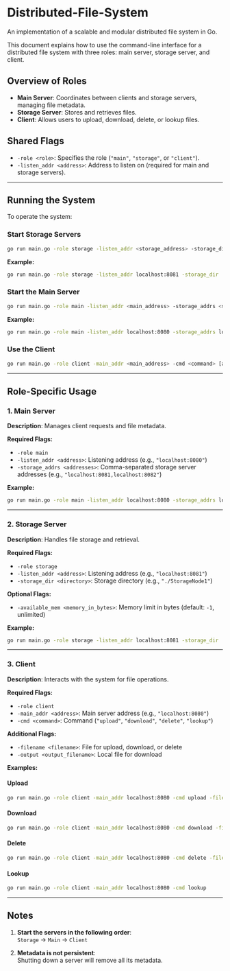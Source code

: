 # Distributed-File-System

An implementation of a scalable and modular distributed file system in Go.

This document explains how to use the command-line interface for a distributed file system with three roles: main server, storage server, and client.

## Overview of Roles

- **Main Server**: Coordinates between clients and storage servers, managing file metadata.  
- **Storage Server**: Stores and retrieves files.  
- **Client**: Allows users to upload, download, delete, or lookup files.

## Shared Flags

- `-role <role>`: Specifies the role (`"main"`, `"storage"`, or `"client"`).  
- `-listen_addr <address>`: Address to listen on (required for main and storage servers).

---

## Running the System

To operate the system:

### Start Storage Servers

```bash
go run main.go -role storage -listen_addr <storage_address> -storage_dir <directory> [-available_mem <memory_in_bytes>]
```

**Example:**

```bash
go run main.go -role storage -listen_addr localhost:8081 -storage_dir ./StorageNode1 -available_mem 1000000000
```

### Start the Main Server

```bash
go run main.go -role main -listen_addr <main_address> -storage_addrs <storage_addresses>
```

**Example:**

```bash
go run main.go -role main -listen_addr localhost:8080 -storage_addrs localhost:8081,localhost:8082
```

### Use the Client

```bash
go run main.go -role client -main_addr <main_address> -cmd <command> [additional flags]
```

---

## Role-Specific Usage

### 1. Main Server

**Description**: Manages client requests and file metadata.

**Required Flags:**

- `-role main`  
- `-listen_addr <address>`: Listening address (e.g., `"localhost:8080"`)  
- `-storage_addrs <addresses>`: Comma-separated storage server addresses (e.g., `"localhost:8081,localhost:8082"`)

**Example:**

```bash
go run main.go -role main -listen_addr localhost:8080 -storage_addrs localhost:8081,localhost:8082
```

---

### 2. Storage Server

**Description**: Handles file storage and retrieval.

**Required Flags:**

- `-role storage`  
- `-listen_addr <address>`: Listening address (e.g., `"localhost:8081"`)  
- `-storage_dir <directory>`: Storage directory (e.g., `"./StorageNode1"`)

**Optional Flags:**

- `-available_mem <memory_in_bytes>`: Memory limit in bytes (default: `-1`, unlimited)

**Example:**

```bash
go run main.go -role storage -listen_addr localhost:8081 -storage_dir ./StorageNode1 -available_mem 1000000000
```

---

### 3. Client

**Description**: Interacts with the system for file operations.

**Required Flags:**

- `-role client`  
- `-main_addr <address>`: Main server address (e.g., `"localhost:8080"`)  
- `-cmd <command>`: Command (`"upload"`, `"download"`, `"delete"`, `"lookup"`)

**Additional Flags:**

- `-filename <filename>`: File for upload, download, or delete  
- `-output <output_filename>`: Local file for download

**Examples:**

#### Upload

```bash
go run main.go -role client -main_addr localhost:8080 -cmd upload -filename test.txt
```

#### Download

```bash
go run main.go -role client -main_addr localhost:8080 -cmd download -filename test.txt -output downloaded.txt
```

#### Delete

```bash
go run main.go -role client -main_addr localhost:8080 -cmd delete -filename test.txt
```

#### Lookup

```bash
go run main.go -role client -main_addr localhost:8080 -cmd lookup
```

---

## Notes

1. **Start the servers in the following order**:  
   `Storage` → `Main` → `Client`

2. **Metadata is not persistent**:  
   Shutting down a server will remove all its metadata.
